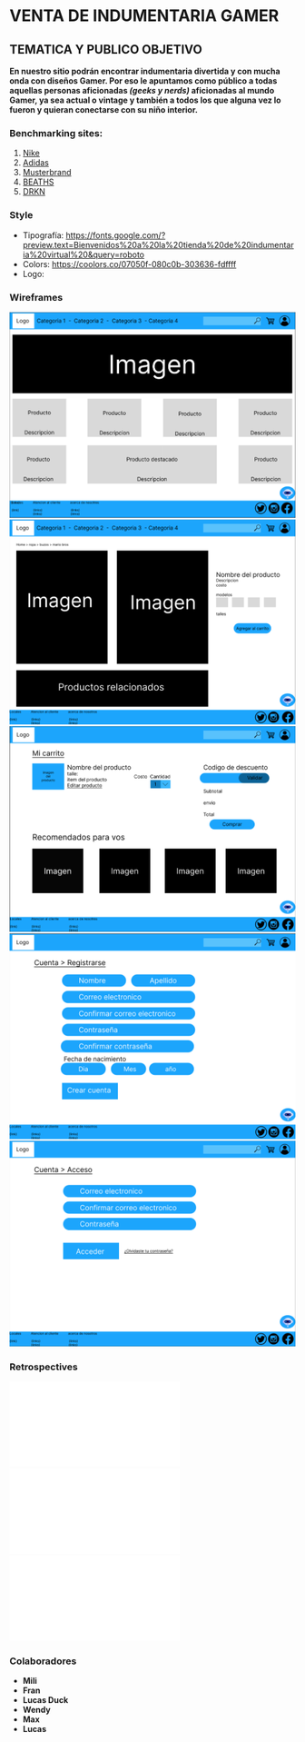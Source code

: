# VENTA DE INDUMENTARIA GAMER

## TEMATICA Y PUBLICO OBJETIVO

**En nuestro sitio podrán encontrar indumentaria divertida y con mucha onda con diseños Gamer. Por eso le apuntamos como público a todas aquellas personas aficionadas _(geeks y nerds)_ aficionadas al mundo Gamer, ya sea actual o vintage y también a todos los que alguna vez lo fueron y quieran conectarse con su niño interior.**

### **Benchmarking sites:**

1. [Nike](https://www.nike.com/)
2. [Adidas](https://www.adidas.com/)
3. [Musterbrand](https://musterbrand.com/)
4. [BEATHS](https://www.beaths.com/)
5. [DRKN](https://drkn.com/)

### **Style**

* Tipografía: <https://fonts.google.com/?preview.text=Bienvenidos%20a%20la%20tienda%20de%20indumentaria%20virtual%20&query=roboto>
* Colors: <https://coolors.co/07050f-080c0b-303636-fdffff>
* Logo:

### **Wireframes**

![Home](./Documentacion/wireframes/home.png)
![Detalle del Producto](./Documentacion/wireframes/detalle_producto.png)
![Carrito](./Documentacion/wireframes/carrito.png)
![Form de Registro](./Documentacion/wireframes/registrarse.png)
![Login](./Documentacion/wireframes/login.png)

### **Retrospectives**

![Retro1](./Documentacion/retro1.md)
![Retro2](./Documentacion/retro2.md)
![Retro3](./Documentacion/retro3.md)

### Colaboradores

* **Mili**
* **Fran**
* **Lucas Duck**
* **Wendy**
* **Max**
* **Lucas**

